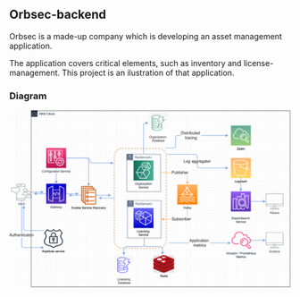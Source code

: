 ## Orbsec-backend

Orbsec is a made-up company which is developing an asset management application. 

The application covers critical elements, such as inventory and license-management. This project is an ilustration of that application.

### Diagram

![Orbsec-backend-diagram.drawio.png](https://github.com/PetreVane/orbsec-backend/blob/main/screenshot/Orbsec-backend-diagram.drawio.png?raw=true)

